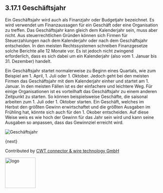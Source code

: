 ## 3.17.1 Geschäftsjahr

Ein Geschäftsjahr wird auch als Finanzjahr oder Budgetjahr bezeichnet. Es wird verwendet um Finanzaussagen für ein Geschäft oder eine Organisation zu treffen. Das Geschäftsjahr kann gleich dem Kalenderjahr sein, muss aber nicht. Aus steuerrechtlichen Gründen können sich Firmen für Steuerzahlungen nach dem Kalenderjahr oder nach dem Geschäftsjahr entscheiden. In den meisten Rechtssystemen schreiben Finanzgesetze solche Berichte alle 12 Monate vor. Es ist jedoch nicht zwingend erforderlich, dass es sich dabei um ein Kalenderjahr (also vom 1. Januar bis 31. Dezember) handelt.

Ein Geschäftsjahr startet normalerweise zu Beginn eines Quartals, wie zum Beispiel am 1. April, 1. Juli oder 1. Oktober. Jedoch geht bei den meisten Firmen das Geschäftsjahr mit dem Kalenderjahr einher und startet am 1. Januar. In den meisten Fällen ist es der einfachere und leichtere Weg. Für einige Organisationen ist es vorteilhaft das Geschäftsjahr zu einem anderen Zeitpunkt zu starten. So können beispielsweise Geschäfte, die saisonal arbeiten zum 1. Juli oder 1. Oktober starten. Ein Geschäft, welches im Herbst den größten Gewinn erwirtschaftet und die größten Ausgaben im Frühling hat, könnte sich auch für den 1. Okober entscheiden. Auf diese Weise weis es wie hoch der Gewinn für das Jahr sein wird und kann seine Ausgaben so anpassen, dass das Gewinnziel erreicht wird.

<img class="screenshot" alt="Geschäftsjahr" src="{{docs_base_url}}/assets/img/accounts/fiscal-year.png">

{next}

Contributed by <A HREF="http://www.cwt-kabel.de">CWT connector & wire technology GmbH</A>

<A HREF="http://www.cwt-kabel.de"><IMG alt="logo" src="http://www.cwt-assembly.com/sites/all/images/logo.png" height=100></A>
